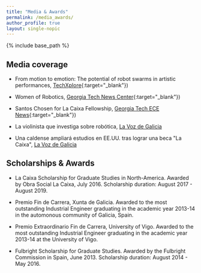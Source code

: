 ```yaml
---
title: "Media & Awards"
permalink: /media_awards/
author_profile: true
layout: single-nopic
---
```


{% include base_path %}

Media coverage
---

* From motion to emotion: The potential of robot swarms in artistic performances, [TechXplore](https://techxplore.com/news/2019-04-motion-emotion-potential-robot-swarms.html){:target="_blank"})

* Women of Robotics, [Georgia Tech News Center](https://www.news.gatech.edu/features/women-robotics){:target="_blank"})

* Santos Chosen for La Caixa Fellowship, [Georgia Tech ECE News](https://www.ece.gatech.edu/news/592604/santos-chosen-la-caixa-fellowship){:target="_blank"})

* La violinista que investiga sobre robótica, [La Voz de Galicia](https://www.lavozdegalicia.es/noticia/pontevedra/2017/06/06/violinista-investiga-sobre-robotica/0003_201706P6C12991.htm)

* Una caldense ampliará estudios en EE.UU. tras lograr una beca "La Caixa", [La Voz de Galicia](https://www.lavozdegalicia.es/noticia/pontevedra/2017/05/25/caldense-ampliara-estudios-eeuu-tras-lograr-beca-caixa/0003_201705P25C6993.htm)


Scholarships & Awards
---

* La Caixa Scholarship for Graduate Studies in North-America. Awarded by Obra Social La Caixa, July 2016. Scholarship duration: August 2017 - August 2019.

* Premio Fin de Carrera, Xunta de Galicia. Awarded to the most outstanding Industrial Engineer graduating in the academic year 2013-14 in the automonous community of Galicia, Spain.

* Premio Extraordinario Fin de Carrera, University of Vigo. Awarded to the most outstanding Industrial Engineer graduating in the academic year 2013-14 at the University of Vigo.

* Fulbright Scholarship for Graduate Studies. Awarded by the Fulbright Commission in Spain, June 2013. Scholarship duration: August 2014 - May 2016.
